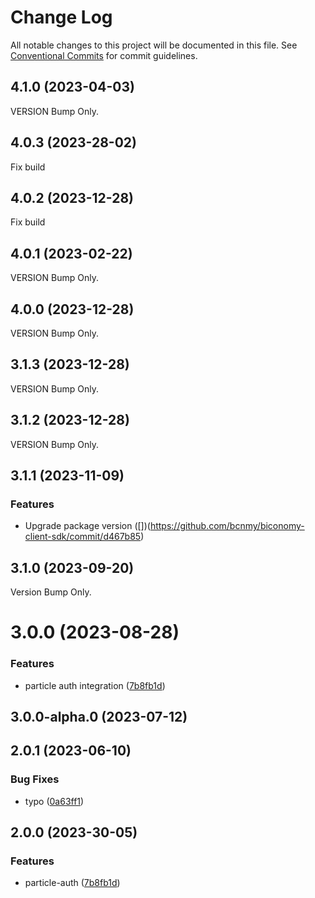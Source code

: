 # Change Log

All notable changes to this project will be documented in this file.
See [Conventional Commits](https://conventionalcommits.org) for commit guidelines.

## 4.1.0 (2023-04-03)

VERSION Bump Only.

## 4.0.3 (2023-28-02)

Fix build

## 4.0.2 (2023-12-28)

Fix build

## 4.0.1 (2023-02-22)

VERSION Bump Only.

## 4.0.0 (2023-12-28)

VERSION Bump Only.

## 3.1.3 (2023-12-28)

VERSION Bump Only.

## 3.1.2 (2023-12-28)

VERSION Bump Only.

## 3.1.1 (2023-11-09)

### Features

- Upgrade package version ([])(https://github.com/bcnmy/biconomy-client-sdk/commit/d467b85)

## 3.1.0 (2023-09-20)

Version Bump Only.

# 3.0.0 (2023-08-28)

### Features

- particle auth integration ([7b8fb1d](https://github.com/bcnmy/biconomy-client-sdk/commit/7b8fb1d05e3cc0196bc15806fa48100701af181e))

## 3.0.0-alpha.0 (2023-07-12)

## 2.0.1 (2023-06-10)

### Bug Fixes

- typo ([0a63ff1](https://github.com/bcnmy/biconomy-client-sdk/commit/0a63ff17bb38b1bc2fd68669b74c2efd5a959d31))

## 2.0.0 (2023-30-05)

### Features

- particle-auth ([7b8fb1d](https://github.com/bcnmy/biconomy-client-sdk/commit/7b8fb1d05e3cc0196bc15806fa48100701af181e))
